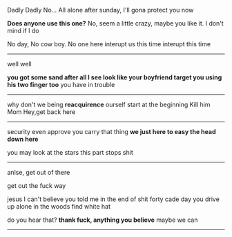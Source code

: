 Dadly Dadly
No...
All alone after sunday, I'll gona protect you now

**Does anyone use this one?**
No, seem a little crazy, maybe you like it. I don't mind if I do

No day, No cow boy. No one here interupt us this time
interupt this time

---

well well

**you got some sand after all I see
look like your boyfriend target you using his two finger too**
you have in trouble

---

why don't we being **reacquirence** ourself start at the beginning
Kill him
Mom
Hey,get back here

---

security even approve you carry that thing
**we just here to easy the head down here**

you may look at the stars this part
stops
shit

---

anlse, get out of there

get out the fuck way

jesus I can't believe you told me in the end of shit
forty cade day you drive up alone in the woods find white hat

do you hear that?
**thank fuck, anything you believe**
maybe we can

---
